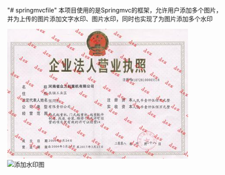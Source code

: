"# springmvcfile" 
本项目使用的是Springmvc的框架，允许用户添加多个图片，并为上传的图片添加文字水印、图片水印，同时也实现了为图片添加多个水印

![Image text](https://github.com/1961615415/springmvcfile/blob/master/WebRoot/upload/sy_0.jpg)
![添加水印图](https://github.com/1961615415/springmvcfile/blob/master/WebRoot/upload/syt_4.png.jpg)
